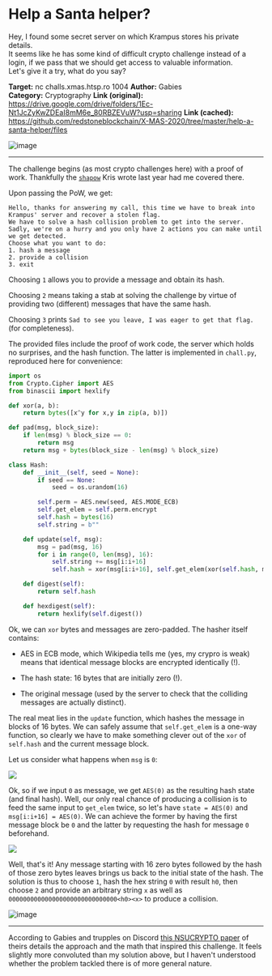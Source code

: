 # Help a Santa helper?

Hey, I found some secret server on which Krampus stores his private details.  
It seems like he has some kind of difficult crypto challenge instead of a login, if we pass that we should get access to valuable information.  
Let's give it a try, what do you say?

**Target:** nc challs.xmas.htsp.ro 1004
**Author:** Gabies  
**Category:** Cryptography
**Link (original):** https://drive.google.com/drive/folders/1Ec-Nt1JcZyKwZDEaI8mM6e_80RBZEVuW?usp=sharing
**Link (cached):** https://github.com/redstoneblockchain/X-MAS-2020/tree/master/help-a-santa-helper/files

![image](https://user-images.githubusercontent.com/6524684/102717772-c3ce8380-42e4-11eb-9be3-99a7d31fb548.png)

---

The challenge begins (as most crypto challenges here) with a proof of work.
Thankfully the [`shapow`](https://github.com/krisives/shapow) Kris wrote last year had me covered there.

Upon passing the PoW, we get:

```
Hello, thanks for answering my call, this time we have to break into Krampus' server and recover a stolen flag.
We have to solve a hash collision problem to get into the server.
Sadly, we're on a hurry and you only have 2 actions you can make until we get detected.
Choose what you want to do:
1. hash a message
2. provide a collision
3. exit
```

Choosing `1` allows you to provide a message and obtain its hash.

Choosing `2` means taking a stab at solving the challenge by virtue of providing two (different) messages that
have the same hash.

Choosing `3` prints `Sad to see you leave, I was eager to get that flag.` (for completeness).

The provided files include the proof of work code, the server which holds no surprises, and the hash function.
The latter is implemented in `chall.py`, reproduced here for convenience:

```python
import os
from Crypto.Cipher import AES
from binascii import hexlify

def xor(a, b):
    return bytes([x^y for x,y in zip(a, b)])

def pad(msg, block_size):
    if len(msg) % block_size == 0:
        return msg
    return msg + bytes(block_size - len(msg) % block_size)

class Hash:
    def __init__(self, seed = None):
        if seed == None:
            seed = os.urandom(16)

        self.perm = AES.new(seed, AES.MODE_ECB)
        self.get_elem = self.perm.encrypt
        self.hash = bytes(16)
        self.string = b""

    def update(self, msg):
        msg = pad(msg, 16)
        for i in range(0, len(msg), 16):
            self.string += msg[i:i+16]
            self.hash = xor(msg[i:i+16], self.get_elem(xor(self.hash, msg[i:i+16])))

    def digest(self):
        return self.hash

    def hexdigest(self):
        return hexlify(self.digest())
```

Ok, we can `xor` bytes and messages are zero-padded. The hasher itself contains:

- AES in ECB mode, which Wikipedia tells me (yes, my crypro is weak) means that identical message blocks are encrypted identically (!).

- The hash state: 16 bytes that are initially zero (!).

- The original message (used by the server to check that the colliding messages are actually distinct).

The real meat lies in the `update` function, which hashes the message in blocks of 16 bytes. We can safely assume that `self.get_elem`
is a one-way function, so clearly we have to make something clever out of the `xor` of `self.hash` and the current message block.

Let us consider what happens when `msg` is `0`:

<img src="https://render.githubusercontent.com/render/math?math=h(state=0, msg=0) = 0 \oplus AES(0 \oplus 0) = AES(0)">

Ok, so if we input `0` as message, we get `AES(0)` as the resulting hash state (and final hash). Well, our only real chance of
producing a collision is to feed the same input to `get_elem` twice, so let's have `state = AES(0)` and `msg[i:i+16] = AES(0)`.
We can achieve the former by having the first message block be `0` and the latter by requesting the hash for message `0` beforehand.

<img src="https://render.githubusercontent.com/render/math?math=h(state=AES(0), msg=AES(0)) = AES(0) \oplus AES(AES(0) \oplus AES(0)) = AES(0) \oplus AES(0) = 0">

Well, that's it! Any message starting with 16 zero bytes followed by the hash of those zero bytes leaves brings us back to the
initial state of the hash. The solution is thus to choose `1`, hash the hex string `0` with result `h0`, then choose `2` and provide
an arbitrary string `x` as well as `000000000000000000000000000000<h0><x>` to produce a collision.

![image](https://user-images.githubusercontent.com/6524684/102718944-5114d680-42eb-11eb-8445-088f88fd9534.png)

---

According to Gabies and trupples on Discord [this NSUCRYPTO paper](
https://cdn.discordapp.com/attachments/520005746457575435/789598299376189450/writeup-8.pdf) of theirs details the
approach and the math that inspired this challenge. It feels slightly more convoluted than my solution above,
but I haven't understood whether the problem tackled there is of more general nature.
